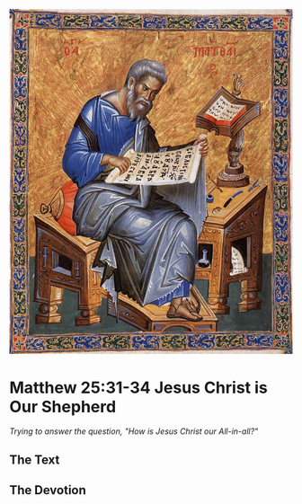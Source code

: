 <img class="intro-right" src="art-matthew.jpg">

# Matthew 25:31-34 Jesus Christ is Our Shepherd

*Trying to answer the question, "How is Jesus Christ our All-in-all?"*

## The Text

## The Devotion